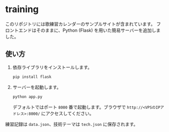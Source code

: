 # training

このリポジトリには歌練習カレンダーのサンプルサイトが含まれています。
フロントエンドはそのままに、Python (Flask) を用いた簡易サーバーを追加しました。

## 使い方

1. 依存ライブラリをインストールします。

   ```bash
   pip install flask
   ```

2. サーバーを起動します。

   ```bash
   python app.py
   ```

   デフォルトではポート `8000` 番で起動します。ブラウザで `http://<VPSのIPアドレス>:8000/` にアクセスしてください。

練習記録は `data.json`、技術テーマは `tech.json` に保存されます。

